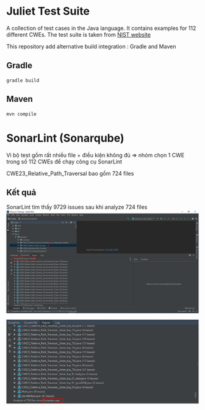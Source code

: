 # Juliet Test Suite

A collection of test cases in the Java language. It contains examples for 112 different CWEs. 
The test suite is taken from [NIST website](https://samate.nist.gov/SRD/testsuite.php)

This repository add alternative build integration : Gradle and Maven

## Gradle

```
gradle build
```

## Maven

```
mvn compile
```
# SonarLint (Sonarqube)

Vì bộ test gồm rất nhiều file + điều kiện không đủ => nhóm chọn 1 CWE trong số 112 CWEs để chạy công cụ SonarLint

CWE23_Relative_Path_Traversal bao gồm 724 files

## Kết quả

SonarLint tìm thấy 9729 issues sau khi analyze 724 files
![](https://github.com/duchuy1412/juliet-test-suite/blob/master/Sonarqube.PNG "kết quả")

![](https://github.com/duchuy1412/juliet-test-suite/blob/master/sonartime.PNG "thời gian chạy")
